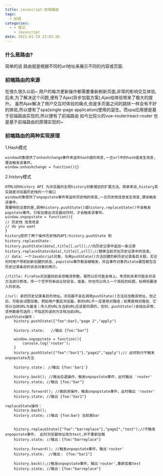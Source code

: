 ```yaml
---
title: javascript-前端路由
tags:
  - 前端
categories:
  - - 笔记
    - Javascript
date: 2021-01-19 23:03:20
---
```


### 什么是路由?

简单的说 路由就是根据不同的url地址来展示不同的内容或页面.

### 前端路由的来源

在很久很久以前~ 用户的每次更新操作都需要重新刷新页面,非常的影响交互体验,后来,为了解决这个问题,便有了Ajax(异步加载方案),Ajax给体验带来了极大的提升。
虽然Ajax解决了用户交互时体验的痛点,但是多页面之间的跳转一样会有不好的体验,所以便有了spa(single-page application)使用的诞生。而spa应用便是基于前端路由实现的,所以便有了前端路由
如今比较火的vue-router/react-router 也是基于前端路由的原理实现的~

### 前端路由的两种实现原理

1.Hash模式

    window对象提供了onhashchange事件来监听hash值的改变,一旦url中的hash值发生改变,便会触发该事件。
    window.onhashchange = function(){}

2.history模式

    HTML5的History API 为浏览器的全局history对象增加的扩展方法。简单来说,history其实就是浏览器历史栈的一个接口
    window对象提供了onpopstate事件来监听历史栈的改变,一旦历史栈信息发生改变,便会触发该事件。
    需要特别注意的是,调用history.pushState()或history.replaceState()不会触发popstate事件。只有在做出浏览器动作时，才会触发该事件。
    window.onpopstate = function(){
    // 历史栈 信息改变
    // do you want
    }
    history提供了两个操作历史栈的API:history.pushState 和 history.replaceState：
    history.pushState(data[,title][,url]);//向历史记录中追加一条记录
    history.replaceState(data[,title][,url]);//替换当前页在历史记录中的信息。
    // data: 一个JavaScript对象，与用pushState()方法创建的新历史记录条目关联。无论何时用户导航到新创建的状态，popstate事件都会被触发，并且事件对象的state属性都包含历史记录条目的状态对象的拷贝。

    //title: FireFox浏览器目前会忽略该参数，虽然以后可能会用上。考虑到未来可能会对该方法进行修改，传一个空字符串会比较安全。或者，你也可以传入一个简短的标题，标明将要进入的状态。

    //url: 新的历史记录条目的地址。浏览器不会在调用pushState()方法后加载该地址，但之后，可能会试图加载，例如用户重启浏览器。新的URL不一定是绝对路径；如果是相对路径，它将以当前URL为基准；传入的URL与当前URL应该是同源的，否则，pushState()会抛出异常。该参数是可选的；不指定的话则为文档当前URL。
    pushState操作：
        history.pushState({"foo":bar},"page 2","apply")

        history.state;   //输出 {foo:"bar"}

        window.onpopstate = function(){
            console.log('router');
        }
        history.pushState({"foo":"bar1"},"page2","apply");// 此时执行不触发onpopstate方法

        history.state； //输出 {foo:'bar1'}

        history.back(); //做出后退操作，触发onpopstate事件，此时输出 'router'
        history.state; //输出 {foo:"bar"}

        history.forward(); //做前进操作，触发onpopstate事件，此时输出 'router'
        history.state; //输出 {foo:"bar1"}

    replaceState操作：
        history.back();
        history.state; //输出 {foo:bar} 当前是bar

        
        history.replaceState({"foo":"barreplace"},"page2","test");//不触发onpopstate事件， 此时浏览器地址改为test,并不重新加载
        history.state; //输出：{foo:"barreplace"}

        history.forward(); //触发onpopstate事件，输出'router'
        history.state;  //输出： {foo:"bar1"}

        history.back();//触发onpopstate事件，输出'router',重新加载test
        history.state; //输出：{foo:"barreplace"}
